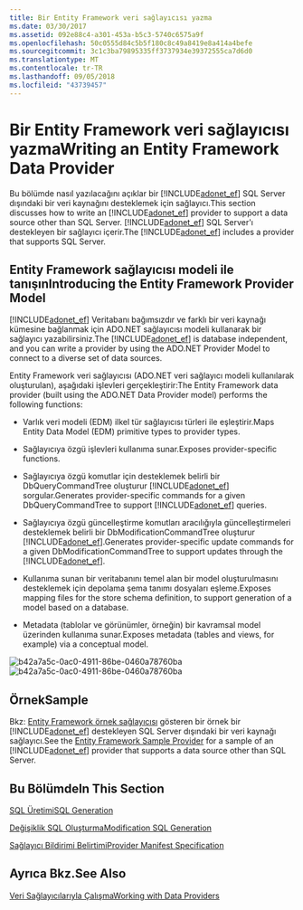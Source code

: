 ```yaml
---
title: Bir Entity Framework veri sağlayıcısı yazma
ms.date: 03/30/2017
ms.assetid: 092e88c4-a301-453a-b5c3-5740c6575a9f
ms.openlocfilehash: 50c0555d84c5b5f180c8c49a8419e8a414a4befe
ms.sourcegitcommit: 3c1c3ba79895335ff3737934e39372555ca7d6d0
ms.translationtype: MT
ms.contentlocale: tr-TR
ms.lasthandoff: 09/05/2018
ms.locfileid: "43739457"
---
```

# <a name="writing-an-entity-framework-data-provider"></a><span data-ttu-id="f3417-102">Bir Entity Framework veri sağlayıcısı yazma</span><span class="sxs-lookup"><span data-stu-id="f3417-102">Writing an Entity Framework Data Provider</span></span>
<span data-ttu-id="f3417-103">Bu bölümde nasıl yazılacağını açıklar bir [!INCLUDE[adonet_ef](../../../../../includes/adonet-ef-md.md)] SQL Server dışındaki bir veri kaynağını desteklemek için sağlayıcı.</span><span class="sxs-lookup"><span data-stu-id="f3417-103">This section discusses how to write an [!INCLUDE[adonet_ef](../../../../../includes/adonet-ef-md.md)] provider to support a data source other than SQL Server.</span></span> <span data-ttu-id="f3417-104">[!INCLUDE[adonet_ef](../../../../../includes/adonet-ef-md.md)] SQL Server'ı destekleyen bir sağlayıcı içerir.</span><span class="sxs-lookup"><span data-stu-id="f3417-104">The [!INCLUDE[adonet_ef](../../../../../includes/adonet-ef-md.md)] includes a provider that supports SQL Server.</span></span>  
  
## <a name="introducing-the-entity-framework-provider-model"></a><span data-ttu-id="f3417-105">Entity Framework sağlayıcısı modeli ile tanışın</span><span class="sxs-lookup"><span data-stu-id="f3417-105">Introducing the Entity Framework Provider Model</span></span>  
 <span data-ttu-id="f3417-106">[!INCLUDE[adonet_ef](../../../../../includes/adonet-ef-md.md)] Veritabanı bağımsızdır ve farklı bir veri kaynağı kümesine bağlanmak için ADO.NET sağlayıcısı modeli kullanarak bir sağlayıcı yazabilirsiniz.</span><span class="sxs-lookup"><span data-stu-id="f3417-106">The [!INCLUDE[adonet_ef](../../../../../includes/adonet-ef-md.md)] is database independent, and you can write a provider by using the ADO.NET Provider Model to connect to a diverse set of data sources.</span></span>  
  
 <span data-ttu-id="f3417-107">Entity Framework veri sağlayıcısı (ADO.NET veri sağlayıcı modeli kullanılarak oluşturulan), aşağıdaki işlevleri gerçekleştirir:</span><span class="sxs-lookup"><span data-stu-id="f3417-107">The Entity Framework data provider (built using the ADO.NET Data Provider model) performs the following functions:</span></span>  
  
-   <span data-ttu-id="f3417-108">Varlık veri modeli (EDM) ilkel tür sağlayıcısı türleri ile eşleştirir.</span><span class="sxs-lookup"><span data-stu-id="f3417-108">Maps Entity Data Model (EDM) primitive types to provider types.</span></span>  
  
-   <span data-ttu-id="f3417-109">Sağlayıcıya özgü işlevleri kullanıma sunar.</span><span class="sxs-lookup"><span data-stu-id="f3417-109">Exposes provider-specific functions.</span></span>  
  
-   <span data-ttu-id="f3417-110">Sağlayıcıya özgü komutlar için desteklemek belirli bir DbQueryCommandTree oluşturur [!INCLUDE[adonet_ef](../../../../../includes/adonet-ef-md.md)] sorgular.</span><span class="sxs-lookup"><span data-stu-id="f3417-110">Generates provider-specific commands for a given DbQueryCommandTree to support [!INCLUDE[adonet_ef](../../../../../includes/adonet-ef-md.md)] queries.</span></span>  
  
-   <span data-ttu-id="f3417-111">Sağlayıcıya özgü güncelleştirme komutları aracılığıyla güncelleştirmeleri desteklemek belirli bir DbModificationCommandTree oluşturur [!INCLUDE[adonet_ef](../../../../../includes/adonet-ef-md.md)].</span><span class="sxs-lookup"><span data-stu-id="f3417-111">Generates provider-specific update commands for a given DbModificationCommandTree to support updates through the [!INCLUDE[adonet_ef](../../../../../includes/adonet-ef-md.md)].</span></span>  
  
-   <span data-ttu-id="f3417-112">Kullanıma sunan bir veritabanını temel alan bir model oluşturulmasını desteklemek için depolama şema tanımı dosyaları eşleme.</span><span class="sxs-lookup"><span data-stu-id="f3417-112">Exposes mapping files for the store schema definition, to support generation of a model based on a database.</span></span>  
  
-   <span data-ttu-id="f3417-113">Metadata (tablolar ve görünümler, örneğin) bir kavramsal model üzerinden kullanıma sunar.</span><span class="sxs-lookup"><span data-stu-id="f3417-113">Exposes metadata (tables and views, for example) via a conceptual model.</span></span>  
  
 <span data-ttu-id="f3417-114">![b42a7a5c&#45;0ac0&#45;4911&#45;86be&#45;0460a78760ba](../../../../../docs/framework/data/adonet/ef/media/b42a7a5c-0ac0-4911-86be-0460a78760ba.gif "b42a7a5c-0ac0-4911-86be-0460a78760ba")</span><span class="sxs-lookup"><span data-stu-id="f3417-114">![b42a7a5c&#45;0ac0&#45;4911&#45;86be&#45;0460a78760ba](../../../../../docs/framework/data/adonet/ef/media/b42a7a5c-0ac0-4911-86be-0460a78760ba.gif "b42a7a5c-0ac0-4911-86be-0460a78760ba")</span></span>  
  
## <a name="sample"></a><span data-ttu-id="f3417-115">Örnek</span><span class="sxs-lookup"><span data-stu-id="f3417-115">Sample</span></span>  
 <span data-ttu-id="f3417-116">Bkz: [Entity Framework örnek sağlayıcısı](https://go.microsoft.com/fwlink/?LinkId=180616) gösteren bir örnek bir [!INCLUDE[adonet_ef](../../../../../includes/adonet-ef-md.md)] destekleyen SQL Server dışındaki bir veri kaynağı sağlayıcı.</span><span class="sxs-lookup"><span data-stu-id="f3417-116">See the [Entity Framework Sample Provider](https://go.microsoft.com/fwlink/?LinkId=180616) for a sample of an [!INCLUDE[adonet_ef](../../../../../includes/adonet-ef-md.md)] provider that supports a data source other than SQL Server.</span></span>  
  
## <a name="in-this-section"></a><span data-ttu-id="f3417-117">Bu Bölümde</span><span class="sxs-lookup"><span data-stu-id="f3417-117">In This Section</span></span>  
 [<span data-ttu-id="f3417-118">SQL Üretimi</span><span class="sxs-lookup"><span data-stu-id="f3417-118">SQL Generation</span></span>](../../../../../docs/framework/data/adonet/ef/sql-generation.md)  
  
 [<span data-ttu-id="f3417-119">Değişiklik SQL Oluşturma</span><span class="sxs-lookup"><span data-stu-id="f3417-119">Modification SQL Generation</span></span>](../../../../../docs/framework/data/adonet/ef/modification-sql-generation.md)  
  
 [<span data-ttu-id="f3417-120">Sağlayıcı Bildirimi Belirtimi</span><span class="sxs-lookup"><span data-stu-id="f3417-120">Provider Manifest Specification</span></span>](../../../../../docs/framework/data/adonet/ef/provider-manifest-specification.md)  
  
## <a name="see-also"></a><span data-ttu-id="f3417-121">Ayrıca Bkz.</span><span class="sxs-lookup"><span data-stu-id="f3417-121">See Also</span></span>  
 [<span data-ttu-id="f3417-122">Veri Sağlayıcılarıyla Çalışma</span><span class="sxs-lookup"><span data-stu-id="f3417-122">Working with Data Providers</span></span>](../../../../../docs/framework/data/adonet/ef/working-with-data-providers.md)
